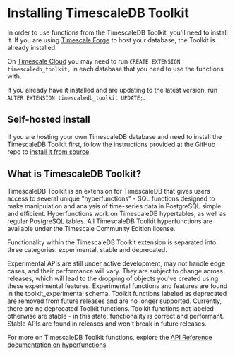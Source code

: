 # Installing TimescaleDB Toolkit

In order to use functions from the TimescaleDB Toolkit, you'll need to install
it. If you are using [Timescale Forge][] to host your database, the Toolkit is already
installed.

On [Timescale Cloud][] you may need to run `CREATE EXTENSION timescaledb_toolkit;`
in each database that you need to use the functions with.

If you already have it installed and are updating to the latest version, run
`ALTER EXTENSION timescaledb_toolkit UPDATE;`.

## Self-hosted install

If you are hosting your own TimescaleDB database and need to install the TimescaleDB
Toolkit first, follow the instructions provided at the GitHub repo to [install it
from source][install-source].

## What is TimescaleDB Toolkit?

TimescaleDB Toolkit is an extension for TimescaleDB that gives users access to several unique "hyperfunctions" - SQL functions designed to make manipulation and analysis of time-series data in PostgreSQL simple and efficient. Hyperfunctions work on TimescaleDB hypertables, as well as regular PostgreSQL tables. All TimescaleDB Toolkit hyperfunctions
are available under the Timescale Community Edition license.

Functionality within the TimescaleDB Toolkit extension is separated into three categories: experimental, stable and deprecated.

<highlight type="warning">
Experimental APIs are still under active development, may not handle edge cases, and their performance will vary. They are subject to change across releases, which will lead to the dropping of objects you've created using these experimental features. Experimental functions and features are found in the toolkit_experimental schema.
</highlight>

<highlight type="important">
Toolkit functions labeled as deprecated are removed from future releases and are no longer supported. Currently, there are no deprecated Toolkit functions.
</highlight>

<highlight type="note">
Toolkit functions not labeled otherwise are stable - in this state, functionality is correct and performant. Stable APIs are found in releases and won't break in future releases.
</highlight>

For more on TimescaleDB Toolkit functions, explore the [API Reference documentation on hyperfunctions](/api/:currentVersion:/hyperfunctions/).

[timescale forge]: /timescale-forge/:currentVersion:/
[timescale cloud]: /timescale-cloud/:currentVersion:/
[install-source]: https://github.com/timescale/timescaledb-toolkit#-installing-from-source
